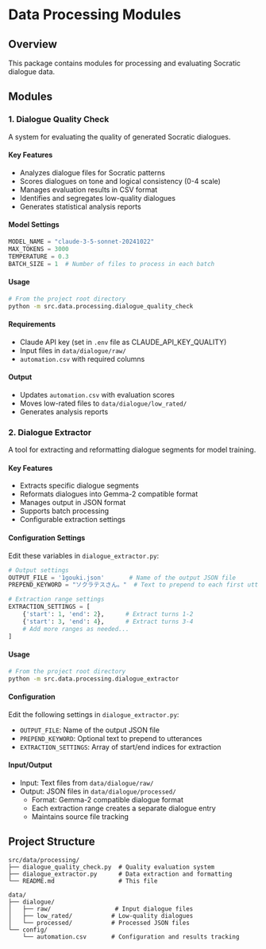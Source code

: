 # Data Processing Modules

## Overview
This package contains modules for processing and evaluating Socratic dialogue data.

## Modules

### 1. Dialogue Quality Check
A system for evaluating the quality of generated Socratic dialogues.

#### Key Features
- Analyzes dialogue files for Socratic patterns
- Scores dialogues on tone and logical consistency (0-4 scale)
- Manages evaluation results in CSV format
- Identifies and segregates low-quality dialogues
- Generates statistical analysis reports

#### Model Settings
```python
MODEL_NAME = "claude-3-5-sonnet-20241022"
MAX_TOKENS = 3000
TEMPERATURE = 0.3
BATCH_SIZE = 1  # Number of files to process in each batch
```

#### Usage
```bash
# From the project root directory
python -m src.data.processing.dialogue_quality_check
```

#### Requirements
- Claude API key (set in `.env` file as CLAUDE_API_KEY_QUALITY)
- Input files in `data/dialogue/raw/`
- `automation.csv` with required columns

#### Output
- Updates `automation.csv` with evaluation scores
- Moves low-rated files to `data/dialogue/low_rated/`
- Generates analysis reports

### 2. Dialogue Extractor
A tool for extracting and reformatting dialogue segments for model training.

#### Key Features
- Extracts specific dialogue segments
- Reformats dialogues into Gemma-2 compatible format
- Manages output in JSON format
- Supports batch processing
- Configurable extraction settings

#### Configuration Settings
Edit these variables in `dialogue_extractor.py`:
```python
# Output settings
OUTPUT_FILE = '1gouki.json'       # Name of the output JSON file
PREPEND_KEYWORD = "ソクラテスさん。"  # Text to prepend to each first utterance

# Extraction range settings
EXTRACTION_SETTINGS = [
    {'start': 1, 'end': 2},      # Extract turns 1-2
    {'start': 3, 'end': 4},      # Extract turns 3-4
    # Add more ranges as needed...
]
```

#### Usage
```bash
# From the project root directory
python -m src.data.processing.dialogue_extractor
```

#### Configuration
Edit the following settings in `dialogue_extractor.py`:
- `OUTPUT_FILE`: Name of the output JSON file
- `PREPEND_KEYWORD`: Optional text to prepend to utterances
- `EXTRACTION_SETTINGS`: Array of start/end indices for extraction

#### Input/Output
- Input: Text files from `data/dialogue/raw/`
- Output: JSON files in `data/dialogue/processed/`
  - Format: Gemma-2 compatible dialogue format
  - Each extraction range creates a separate dialogue entry
  - Maintains source file tracking

## Project Structure
```
src/data/processing/
├── dialogue_quality_check.py  # Quality evaluation system
├── dialogue_extractor.py      # Data extraction and formatting
└── README.md                  # This file

data/
├── dialogue/
│   ├── raw/                  # Input dialogue files
│   ├── low_rated/           # Low-quality dialogues
│   └── processed/           # Processed JSON files
└── config/
    └── automation.csv       # Configuration and results tracking
``` 